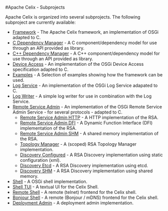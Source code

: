 #Apache Celix - Subprojects

Apache Celix is organized into several subprojects. The following subproject are currently available:

* [Framework](../../framework) - The Apache Celix framework, an implementation of OSGi adapted to C.
* [C Dependency Manager](../../dependency_manager) - A C component/dependency model for use through an API provided as library.
* [C++ Dependency Manager](../../dependency_manager_cxx) - A C++ component/dependency model for use through an API provided as library.
* [Device Access](../../device_access) - An implementation of the OSGi Device Access specification adapted to C.
* [Examples](../../examples) - A Selection of examples showing how the framework can be used.
* [Log Service](../../log_service) - An implementation of the OSGi Log Service adapated to C.
* [Log Writer](../../log_writer) - A simple log writer for use in combination with the Log Service.
* [Remote Service Admin](../../remote_services) - An implementation of the OSGi Remote Service Admin Service - for several protocols - adapted to C.
    * [Remote Service Admin HTTP](../../remote_services/remote_service_admin_http) - A HTTP implementation of the RSA.
    * [Remote Service Admin DFI](../../remote_services/remote_service_admin_dfi) - A Dynamic Function Interface (DFI) implementation of the RSA.
    * [Remote Service Admin SHM](../../remote_services/remote_service_admin_shm) - A shared memory implementation of the RSA.
    * [Topology Manager](../../remote_services/topology_manager) - A (scoped) RSA Topology Manager implementation. 
    * [Discovery Configured](../../remote_services/discovery_configured) - A RSA Discovery implementation using static configuration (xml).
    * [Discovery Etcd](../../remote_services/dicovery_etcd) - A RSA Discovery implementation using etcd.
    * [Discovery SHM](../../remote_services/dicovery_shm) - A RSA Discovery implementation using shared memory.
* [Shell](../../shell) - A OSGi shell implementation.
* [Shell TUI](../../shell_tui) - A textual UI for the Celix Shell.
* [Remote Shell](../../remote_shell) - A remote (telnet) frontend for the Celix shell.
* [Bonjour Shell](../../shell_bonjour) - A remote (Bonjour / mDNS) frontend for the Celix shell.
* [Deployment Admin](../../deployment_admin) - A deployment admin implementation.

